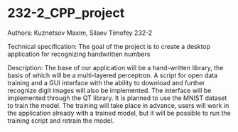 # 232-2_CPP_project
Authors: Kuznetsov Maxim, Silaev Timofey 232-2

Technical specification:
The goal of the project is to create a desktop application for recognizing handwritten numbers

Description:
The base of our application will be a hand-written library, the basis of which will be a multi-layered perceptron. A script for open data training and a GUI interface with the ability to download and further recognize digit images will also be implemented.
The interface will be implemented through the QT library. It is planned to use the MNIST dataset to train the model. The training will take place in advance, users will work in the application already with a trained model, but it will be possible to run the training script and retrain the model.
